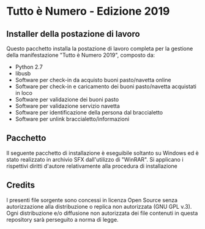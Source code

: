 <h1>Tutto è Numero - Edizione 2019</h1>
<h2>Installer della postazione di lavoro</h2>
<p>Questo pacchetto installa la postazione di lavoro completa per la gestione della manifestazione "Tutto è Numero 2019", composto da:</p>
<ul>
  <li>Python 2.7</li>
  <li>libusb</li>
  <li>Software per check-in da acquisto buoni pasto/navetta online</li>
  <li>Software per check-in e caricamento dei buoni pasto/navetta acquistati in loco</li>
  <li>Software per validazione dei buoni pasto</li>
  <li>Software per validazione servizio navetta</li>
  <li>Software per identificazione della persona dal braccialetto</li>
  <li>Software per unlink braccialetto/informazioni</li>
</ul>

<h2>Pacchetto</h2>
<p>Il seguente pacchetto di installazione è eseguibile soltanto su Windows ed è stato realizzato in archivio SFX dall'utilizzo di "WinRAR". Si applicano i rispettivi diritti d'autore relativamente alla procedura di installazione</p>

<h2>Credits</h2>
<p>I presenti file sorgente sono concessi in licenza Open Source senza autorizzazione alla distribuzione o replica non autorizzata (GNU GPL v.3).<br>
Ogni distribuzione e/o diffusione non autorizzata dei file contenuti in questa repository sarà perseguito a norma di legge.</p>
